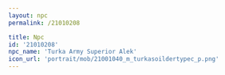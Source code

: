 ```yaml
---
layout: npc
permalink: /21010208

title: Npc
id: '21010208'
npc_name: 'Turka Army Superior Alek'
icon_url: 'portrait/mob/21001040_m_turkasoildertypec_p.png'
---
```

